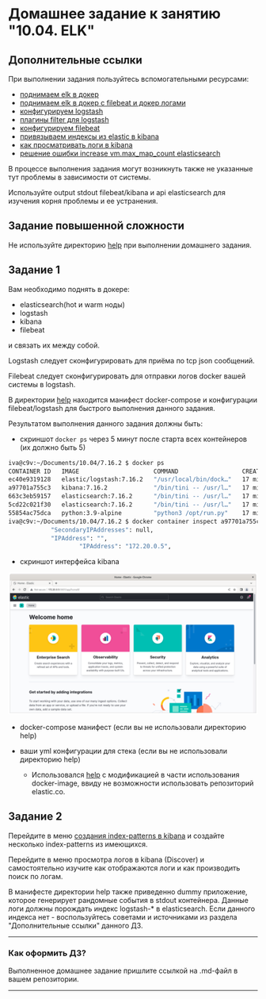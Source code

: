 # Домашнее задание к занятию "10.04. ELK"

## Дополнительные ссылки

При выполнении задания пользуйтесь вспомогательными ресурсами:

- [поднимаем elk в докер](https://www.elastic.co/guide/en/elastic-stack-get-started/current/get-started-docker.html)
- [поднимаем elk в докер с filebeat и докер логами](https://www.sarulabs.com/post/5/2019-08-12/sending-docker-logs-to-elasticsearch-and-kibana-with-filebeat.html)
- [конфигурируем logstash](https://www.elastic.co/guide/en/logstash/current/configuration.html)
- [плагины filter для logstash](https://www.elastic.co/guide/en/logstash/current/filter-plugins.html)
- [конфигурируем filebeat](https://www.elastic.co/guide/en/beats/libbeat/5.3/config-file-format.html)
- [привязываем индексы из elastic в kibana](https://www.elastic.co/guide/en/kibana/current/index-patterns.html)
- [как просматривать логи в kibana](https://www.elastic.co/guide/en/kibana/current/discover.html)
- [решение ошибки increase vm.max_map_count elasticsearch](https://stackoverflow.com/questions/42889241/how-to-increase-vm-max-map-count)

В процессе выполнения задания могут возникнуть также не указанные тут проблемы в зависимости от системы.

Используйте output stdout filebeat/kibana и api elasticsearch для изучения корня проблемы и ее устранения.

## Задание повышенной сложности

Не используйте директорию [help](./help) при выполнении домашнего задания.

## Задание 1

Вам необходимо поднять в докере:
- elasticsearch(hot и warm ноды)
- logstash
- kibana
- filebeat

и связать их между собой.

Logstash следует сконфигурировать для приёма по tcp json сообщений.

Filebeat следует сконфигурировать для отправки логов docker вашей системы в logstash.

В директории [help](./help) находится манифест docker-compose и конфигурации filebeat/logstash для быстрого 
выполнения данного задания.

Результатом выполнения данного задания должны быть:
- скриншот `docker ps` через 5 минут после старта всех контейнеров (их должно быть 5)

```bash
iva@c9v:~/Documents/10.04/7.16.2 $ docker ps
CONTAINER ID   IMAGE                     COMMAND                  CREATED          STATUS         PORTS                                                           NAMES
ec40e9319128   elastic/logstash:7.16.2   "/usr/local/bin/dock…"   17 minutes ago   Up 2 minutes   5044/tcp, 9600/tcp, 0.0.0.0:5046->5046/tcp, :::5046->5046/tcp   logstash
a97701a755c3   kibana:7.16.2             "/bin/tini -- /usr/l…"   17 minutes ago   Up 2 minutes   0.0.0.0:5601->5601/tcp, :::5601->5601/tcp                       kibana
663c3eb59157   elasticsearch:7.16.2      "/bin/tini -- /usr/l…"   17 minutes ago   Up 2 minutes   0.0.0.0:9200->9200/tcp, :::9200->9200/tcp, 9300/tcp             es-hot
5cd22c021f30   elasticsearch:7.16.2      "/bin/tini -- /usr/l…"   17 minutes ago   Up 2 minutes   9200/tcp, 9300/tcp                                              es-warm
55854ac75dca   python:3.9-alpine         "python3 /opt/run.py"    17 minutes ago   Up 2 minutes                                                                   some_app
iva@c9v:~/Documents/10.04/7.16.2 $ docker container inspect a97701a755c3  | grep IPAddress
            "SecondaryIPAddresses": null,
            "IPAddress": "",
                    "IPAddress": "172.20.0.5",
```

- скриншот интерфейса kibana

![Kibana screen](./src/kibana01.png)

- docker-compose манифест (если вы не использовали директорию help)
- ваши yml конфигурации для стека (если вы не использовали директорию help)

    * Использовался [help](./help) c модификацией в части использования docker-image, ввиду не возможности использовать репозиторий elastic.co.

## Задание 2

Перейдите в меню [создания index-patterns  в kibana](http://localhost:5601/app/management/kibana/indexPatterns/create)
и создайте несколько index-patterns из имеющихся.

Перейдите в меню просмотра логов в kibana (Discover) и самостоятельно изучите как отображаются логи и как производить 
поиск по логам.

В манифесте директории help также приведенно dummy приложение, которое генерирует рандомные события в stdout контейнера.
Данные логи должны порождать индекс logstash-* в elasticsearch. Если данного индекса нет - воспользуйтесь советами 
и источниками из раздела "Дополнительные ссылки" данного ДЗ.
 
---

### Как оформить ДЗ?

Выполненное домашнее задание пришлите ссылкой на .md-файл в вашем репозитории.

---

 
